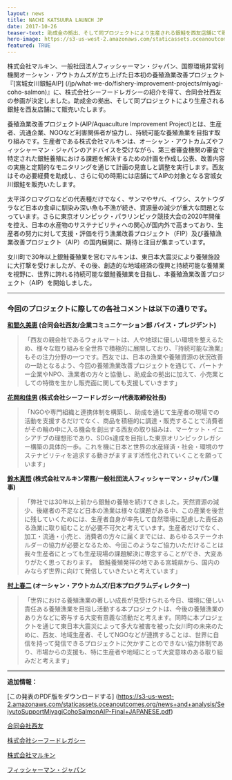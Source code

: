 ```yaml
---
layout: news
title: NACHI KATSUURA LAUNCH JP
date: 2017-10-26
teaser-text: 助成金の拠出、そして同プロジェクトにより生産される銀鮭を西友店舗にて販売いたします。
hero-image: https://s3-us-west-2.amazonaws.com/staticassets.oceanoutcomes.org/news+and+analysis/hero+images/nachi-katsuura-fip-launch-hero.jpg
featured: TRUE
---
```

株式会社マルキン、一般社団法人フィッシャーマン・ジャパン、国際環境非営利機関オーシャン・アウトカムズが立ち上げた日本初の養殖漁業改善プロジェクト『[宮城女川銀鮭AIP] (/jp/what-we-do/fishery-improvement-projects/miyagi-coho-salmon)』に、株式会社シーフードレガシーの紹介を得て、合同会社西友の参画が決定しました。助成金の拠出、そして同プロジェクトにより生産される銀鮭を西友店舗にて販売いたします。

養殖漁業改善プロジェクト(AIP/Aquaculture Improvement Project)とは、生産者、流通企業、NGOなど利害関係者が協力し、持続可能な養殖漁業を目指す取り組みです。生産者である株式会社マルキンは、オーシャン・アウトカムズやフィッシャーマン・ジャパンのアドバイスを受けながら、第三者審査機関の審査で特定された銀鮭養殖における課題を解決するための計画を作成し公表、改善内容の実施と定期的なモニタリングを通じて計画の見直しと調整を実行します。西友はその必要経費を助成し、さらに旬の時期には店舗にてAIPの対象となる宮城女川銀鮭を販売いたします。

太平洋クロマグロなどの代表種だけでなく、サンマやサバ、イワシ、スケトウダラなど日本の食卓に馴染み深い魚も不漁が続き、資源量の減少が重大な問題となっています。さらに東京オリンピック・パラリンピック競技大会の2020年開催を控え、日本の水産物のサステナビリティへの関心が国内外で高まっており、生産者の努力に対して支援・評価を行う漁業改善プロジェクト（FIP）及び養殖漁業改善プロジェクト（AIP）の国内展開に、期待と注目が集まっています。

女川町で30年以上銀鮭養殖業を営むマルキンは、東日本大震災により養殖施設に大打撃を受けましたが、その後、創造的な地域経済の復興と持続可能な養殖業を視野に、世界に誇れる持続可能な銀鮭養殖業を目指し、本養殖漁業改善プロジェクト（AIP）を開始しました。

----

<h3>今回のプロジェクトに際しての各社コメントは以下の通りです。</h3>

**<a href="mailto:megumi_hayakawa@walmart.com">和間久美恵</a> (合同会社西友/企業コミュニケーション部 バイス・プレジデント)** 
>「西友の親会社であるウォルマートは、人や地球に優しい環境を整えるため、様々な取り組みを全世界で積極的に展開しており、『持続可能な漁業』もその注力分野の一つです。西友では、日本の漁業や養殖資源の状況改善の一助となるよう、今回の養殖漁業改善プロジェクトを通じて、パートナー企業やNPO、漁業者の方々と協働し、助成金の拠出に加えて、小売業としての特徴を生かし販売面に関しても支援していきます」

**<a href="mailto:wakao.hanaoka@seafoodlegacy.com">花岡和佳男</a> (株式会社シーフードレガシー/代表取締役社長)**
>「NGOや専門組織と連携体制を構築し、助成を通じて生産者の現場での活動を支援するだけでなく、商品を積極的に調達・販売することで消費者がその輪の中に入る機会を創出する西友の取り組みは、マーケット・イニシアチブの理想形であり、SDGs達成を目指した東京オリンピックレガシー構築の具体的一歩。これを機に日本と世界の水産経済・社会・環境のサステナビリティを追求する動きがますます活性化されていくことを願っています」

**<a href="mailto:shingo1987_2006@yahoo.co.jp">鈴木真悟</a> (株式会社マルキン常務/一般社団法人フィッシャーマン・ジャパン理事)**
>「弊社では30年以上前から銀鮭の養殖を続けてきました。天然資源の減少、後継者の不足など日本の漁業は様々な課題がある中、この産業を後世に残していくためには、生産者自身が率先して自然環境に配慮した責任ある漁業に取り組むことが必要不可欠と考えています。生産者だけでなく、加工・流通・小売と、消費者の方々に届くまでには、あらゆるステークホルダーの協力が必要となるため、今回このようなご協力いただけることは我々生産者にとっても生産現場の課題解決に専念することができ、大変ありがたく思っております。　銀鮭養殖発祥の地である宮城県から、国内のみならず世界に向けて発信していきたいと考えています」

**<a href="mailto:shunji@oceanoutcomes.org">村上春二</a> (オーシャン・アウトカムズ/日本プログラムディレクター)**
>「世界における養殖漁業の著しい成長が見受けられる今日、環境に優しい責任ある養殖漁業を目指し活動する本プロジェクトは、今後の養殖漁業のあり方などに寄与する大変有意義な活動だと考えます。同時に本プロジェクトを通じて東日本大震災によって多大な被害を被った女川町の未来のために、西友、地域生産者、そしてNGOなどが連携することは、世界に自信を持って発信できるプロジェクトに欠かすことのできない協力体制であり、市場からの支援も、特に生産者や地域にとって大変意味のある取り組みだと考えます」

----

**追加情報：**

[この発表のPDF版をダウンロードする] (https://s3-us-west-2.amazonaws.com/staticassets.oceanoutcomes.org/news+and+analysis/SeiyutoSupportMiyagiCohoSalmonAIP-Final+JAPANESE.pdf)

<a href="http://www.seiyu.co.jp" target="_blank">合同会社西友</a>

<a href="http://www.seafoodlegacy.com/ja/" target="_blank">株式会社シーフードレガシー</a>

<a href="http://www.kaki-marukin.com/" target="_blank">株式会社マルキン</a>

<a href="http://www.fishermanjapan.com/" target="_blank">フィッシャーマン・ジャパン</a>
